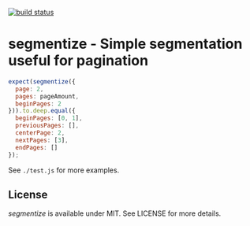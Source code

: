 [![build status](https://secure.travis-ci.org/bebraw/segmentize.png)](http://travis-ci.org/bebraw/segmentize)
# segmentize - Simple segmentation useful for pagination

```javascript
expect(segmentize({
  page: 2,
  pages: pageAmount,
  beginPages: 2
})).to.deep.equal({
  beginPages: [0, 1],
  previousPages: [],
  centerPage: 2,
  nextPages: [3],
  endPages: []
});
```

See `./test.js` for more examples.

## License

*segmentize* is available under MIT. See LICENSE for more details.
